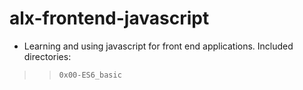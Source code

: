 
# alx-frontend-javascript
- Learning and using javascript for front end applications.
Included directories:
 >> `0x00-ES6_basic`
 >>
